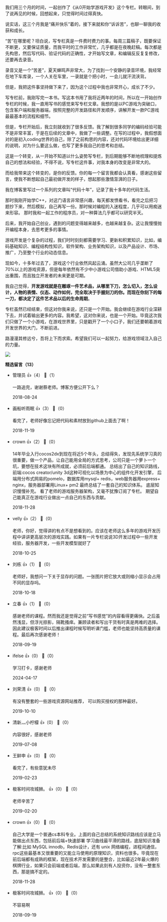 我们用三个月的时间，一起创作了《从0开始学游戏开发》这个专栏。转眼间，到了说再见的时候，回想起来，只觉得时间过得真快。

说实话，这三个月我是“痛并快乐”着的，接下来就和你“诉诉苦”，也聊一聊我的收获和成长。

“苦”在哪里呢？坦白说，写专栏真是一件费时费力的事。每周三篇稿子，既要保证不断更，又要保证质量，而我平时的工作非常忙，几乎都是在夜晚赶稿。每次都是先构思，然后写代码、验证代码的正确性，才开始写文章，和编辑反反复复修改，还要再去录音。

录音又是一个“苦差”，夏天蝉鸣声非常大，为了找到一个安静的录音环境，我经常在地下车库录，一个人关在车里，一录就是个把小时，一会儿就汗流浃背。

但是，我把这件事坚持做下来了，因为这个过程中我也非常开心，成长了不少。

写专栏前，我刚写完一本书。写这本书用了我将近两年的时间，所以在一开始创作专栏的时候，我一直用写书的感觉来写专栏文章。我想的是以PC游戏为突破口，包含客户端和服务器端，按照完整的开发路径和开发顺序，讲解开发一款PC游戏最最基本的流程和细节。

但是，专栏开始后，我立刻就收到了很多反馈。我了解到很多同学的编码经验可能不是非常丰富，于是在后续的文章中，我做了一些调整。在写的过程中，我假想面对的是初入coding世界的自己，除了之前构思的内容，还对代码环境给出更详细的说明，对为什么要这么做，也写了更多我自己的思考和总结。

这是一个转变，从一开始不知道以什么姿势写专栏，到后期能够不断地梳理和提炼自己的想法和经验，不得不说，写专栏这件事，对我本身的改变是非常大的。

而给我带来这个转变的，是你的反馈。你的每一个留言我都会认真看，感谢这些留言，使我不断想起自己最初做开发的样子，想起那些激情澎湃的日子。

我在博客里写过一个系列的文章叫“代码十年”，记录了我十多年的代码生活。

那时我刚开始学C++，对这门语言非常感兴趣，每天都发愤看书，看完之后把习题抄下来，然后模拟，自己再写一份。那时候对编程的入迷程度，几乎可以用痴迷来形容。 那时我和一起工作的程序员，对一种算法几乎都可以研究半天。

后来，我开始自己创业，遇到的问题变得越来越多，也越来越复杂。这让我慢慢抛开编程本身，去思考更多的事情。

游戏开发是个复杂的过程，我们时时刻刻都需要学习、更新和积累知识，比如，编码基础知识、编程结构性知识，软件架构、业务架构知识，以及产品设计、市场、推广，乃至整个行业的动态信息。

现如今，十多年过去了，游戏这个行业依然风起云涌。虽然大公司几乎垄断了70%以上的游戏资源，但是每年依然有不少中小游戏公司借助小游戏、HTML5突出重围，而且独立开发者的未来更是可期。

我自己觉得，**开发游戏就是在雕琢一件艺术品，从哪里下刀，怎么切入，怎么设计，人物的表情、仪态、动作如何，完全取决于手握刻刀的你。而现在你刻下的每一刀，都决定了这件艺术品以后的生命周期**。

专栏虽然已经结束，但这对你我来说，还只是一个开始。我会继续在游戏行业深耕下去，并试着输出更多的内容。我希望，这对你来说，也是一个开始。毕竟这次我们只做了一个小游戏，在游戏世界里，只是戳开了一个小口子，我们还要朝着游戏开发世界的大门，不断前进。

路漫漫其修远兮，吾将上下而求索。希望我们可以一起努力，给游戏领域注入自己的力量。

[![](https://static001.geekbang.org/resource/image/e4/ad/e43e1d08d65b9c3b3dc21e379afb91ad.jpg?wh=1142%2A801)](http://cn.mikecrm.com/WM3BaeU)
<div><strong>精选留言（13）</strong></div><ul>
<li><span>管理员</span> 👍（4） 💬（1）<p>一路追完，谢谢蔡老师。博客方便公开下么？</p>2018-08-24</li><br/><li><span>画船听雨眠</span> 👍（3） 💬（0）<p>看完了，老师好像忘记把代码和素材放到github上面去了啊！</p>2018-11-19</li><br/><li><span>crown</span> 👍（2） 💬（0）<p>14年毕业入行cocos2dx到现在将近5个年头，总结得失，发现先系统学习真的很重要，做一个产品，让自己能用全局的方式思考，公司只是一个萝卜一个坑，要想在技术这块有所成就，必须前后端都通。 总结出了自己的知识路线，前端:cocos creator&#47;unity 3d这种可视化以场景为中心的组件化开发引擎，  后端用分布式网易的pomelo，数据库用mysql+ redis，web服务器用express+ nginx，服务器部署用Linux+ pm2  最终总结了一套自己的知识体系。  底层知识慢慢补充。  看了老师的游戏服务器架构，又毫不犹豫订阅了专栏。 期望自己能真正在游戏行业做出一点自己的东西与贡献。</p>2018-11-28</li><br/><li><span>velly</span> 👍（2） 💬（0）<p>老师，你好，觉得讲的有点不是想看到的。应该在老师这么多年的游戏开发历程中讲讲更高层次的游戏实践。如果有一片专栏说说3D开发过程中一些开发经验，服务器开发，一些开发模型就好了</p>2018-10-25</li><br/><li><span>刘栋</span> 👍（1） 💬（0）<p>老师好，我想问一下关于显存的问题。一张图片把它放大或则缩小显示会占用不同的显存吗。</p>2018-10-18</li><br/><li><span>立春</span> 👍（1） 💬（0）<p>感谢老师的课程。然而我还是觉得之前“写书感觉”的内容看得更痛快。之后虽然浅显，但浮光掠影，隔靴搔痒。兼顾读者和写出干货有时真是两难的选择。因此建议极客时间以后推出课程时候写明听课门槛，老师也能坚持高质量的课程。最后再次感谢老师！</p>2018-09-19</li><br/><li><span>ifelse</span> 👍（0） 💬（0）<p>学习打卡，感谢老师</p>2024-04-17</li><br/><li><span>刘荣清</span> 👍（0） 💬（0）<p>有没有整套的一些游戏资源网站推荐， 可以购买授权的那种最好。</p>2019-10-10</li><br/><li><span>清新灬小柠檬</span> 👍（0） 💬（0）<p>内容很好，感谢老师</p>2019-07-08</li><br/><li><span>王鲜申</span> 👍（0） 💬（0）<p>看完了，有些意犹未尽</p>2019-02-23</li><br/><li><span>极客时间攻城狮。</span> 👍（0） 💬（0）<p>老师辛苦了</p>2019-02-20</li><br/><li><span>crown</span> 👍（0） 💬（0）<p>自己大学是一个普通cs本科专业。上面的自己总结的系统知识路线应该是立马能做出点东西，包括前后端+快速部署 学习曲线最平滑的路线，底层知识准备了解:比如 MySQL innodb，Redis设计，还有 unix 网络编程，进程间通信，rpc这些最基本又很重要的又能立马使用的原理知识，资料也很多。毕竟现在前后端都有成熟的框架，现在技术开发需要的是整合，比如最近2年最火爆的棋牌行业，如果只会前端或者后端，那么如果此刻有人投资你，没有一整套东西，那是搞不定的。</p>2018-11-28</li><br/><li><span>极客时间攻城狮。</span> 👍（0） 💬（0）<p>不容易啊</p>2018-09-19</li><br/>
</ul>